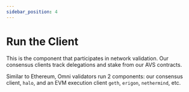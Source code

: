 ```yaml
---
sidebar_position: 4
---
```


# Run the Client

This is the component that participates in network validation. Our consensus clients track delegations and stake from our AVS contracts.

Similar to Ethereum, Omni validators run 2 components: our consensus client, `halo`, and an EVM execution client `geth`, `erigon`, `nethermind`, etc.

<!-- TODO(dennis): include run commands, preferably with CLI -->
